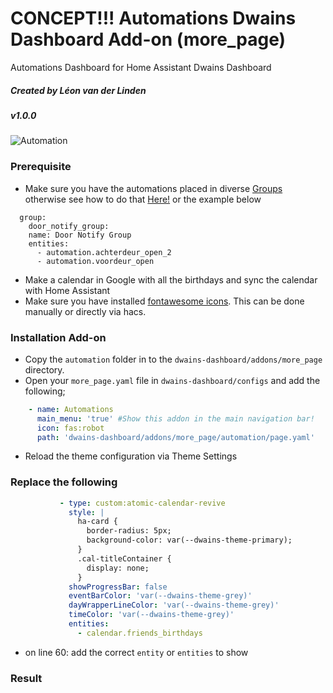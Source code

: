 
# CONCEPT!!! Automations Dwains Dashboard Add-on (more_page)
Automations Dashboard for Home Assistant Dwains Dashboard
##### Created by Léon van der Linden
##### v1.0.0

![Automation](https://www.iotworldtoday.com/files/2019/11/GettyImages-1097894826-724x432.jpg)

### Prerequisite
- Make sure you have the automations placed in diverse [Groups](https://www.home-assistant.io/integrations/group/) otherwise see how to do that [Here!](https://www.home-assistant.io/integrations/group/) or the example below
```
  group:
    door_notify_group:
    name: Door Notify Group
    entities:
      - automation.achterdeur_open_2
      - automation.voordeur_open
```
- Make a calendar in Google with all the birthdays and sync the calendar with Home Assistant
- Make sure you have installed [fontawesome icons](https://github.com/thomasloven/hass-fontawesome). This can be done manually or directly via hacs.

### Installation Add-on
- Copy the `automation` folder in to the `dwains-dashboard/addons/more_page` directory.
- Open your `more_page.yaml` file in `dwains-dashboard/configs` and add the following;
 ```yaml
     - name: Automations
       main_menu: 'true' #Show this addon in the main navigation bar!
       icon: fas:robot
       path: 'dwains-dashboard/addons/more_page/automation/page.yaml'
```
- Reload the theme configuration via Theme Settings

### Replace the following
 ```yaml
            - type: custom:atomic-calendar-revive
              style: |
                ha-card {
                  border-radius: 5px;
                  background-color: var(--dwains-theme-primary);
                }
                .cal-titleContainer {
                  display: none;
                }
              showProgressBar: false
              eventBarColor: 'var(--dwains-theme-grey)'
              dayWrapperLineColor: 'var(--dwains-theme-grey)'
              timeColor: 'var(--dwains-theme-grey)'
              entities:
                - calendar.friends_birthdays
```
- on line 60: add the correct `entity` or `entities` to show


### Result


